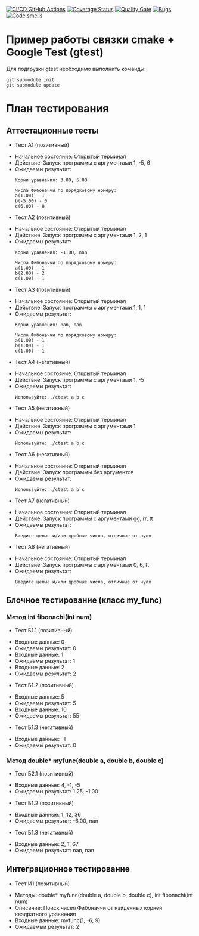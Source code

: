 [![CI/CD GitHub Actions](https://github.com/seekerk/ctest/actions/workflows/test-action.yml/badge.svg)](https://github.com/seekerk/ctest/actions/workflows/test-action.yml)
[![Coverage Status](https://coveralls.io/repos/seekerk/ctest/badge.svg?branch=main)](https://coveralls.io/github/seekerk/ctest?branch=main)
[![Quality Gate](https://sonarcloud.io/api/project_badges/measure?project=seekerk_ctest&metric=alert_status)](https://sonarcloud.io/dashboard?id=seekerk_ctest)
[![Bugs](https://sonarcloud.io/api/project_badges/measure?project=seekerk_ctest&metric=bugs)](https://sonarcloud.io/summary/new_code?id=seekerk_ctest)
[![Code smells](https://sonarcloud.io/api/project_badges/measure?project=seekerk_ctest&metric=code_smells)](https://sonarcloud.io/dashboard?id=seekerk_ctest)

# Пример работы связки cmake + Google Test (gtest)

Для подгрузки gtest необходимо выполнить команды:
```
git submodule init
git submodule update
```

# План тестирования

## Аттестационные тесты

* Тест А1 (позитивный)
+ Начальное состояние: Открытый терминал
+ Действие: Запуск программы с аргументами 1, -5, 6
+ Ожидаемы результат:
    ```
    Корни уравнения: 3.00, 5.00

    Числа Фибоначчи по порядковому номеру:
    a(1.00) - 1
    b(-5.00) - 0
    c(6.00) - 8
    ```

* Тест А2 (позитивный)
+ Начальное состояние: Открытый терминал
+ Действие: Запуск программы с аргументами 1, 2, 1
+ Ожидаемы результат:
    ```
    Корни уравнения: -1.00, nan

    Числа Фибоначчи по порядковому номеру:
    a(1.00) - 1
    b(2.00) - 2
    c(1.00) - 1
    ```

* Тест А3 (позитивный)
+ Начальное состояние: Открытый терминал
+ Действие: Запуск программы с аргументами 1, 1, 1
+ Ожидаемы результат:
    ```
    Корни уравнения: nan, nan

    Числа Фибоначчи по порядковому номеру:
    a(1.00) - 1
    b(1.00) - 1
    c(1.00) - 1
    ```

* Тест А4 (негативный)
+ Начальное состояние: Открытый терминал
+ Действие: Запуск программы с аргументами 1, -5
+ Ожидаемы результат:
    ```
    Используйте: ./ctest a b c
    ```

* Тест А5 (негативный)
+ Начальное состояние: Открытый терминал
+ Действие: Запуск программы с аргументами 1
+ Ожидаемы результат:
    ```
    Используйте: ./ctest a b c
    ```

* Тест А6 (негативный)
+ Начальное состояние: Открытый терминал
+ Действие: Запуск программы без аргументов 
+ Ожидаемы результат:
    ```
    Используйте: ./ctest a b c
    ```

* Тест А7 (негативный)
+ Начальное состояние: Открытый терминал
+ Действие: Запуск программы с аргументами gg, rr, tt
+ Ожидаемы результат:
    ```
    Введите целые и/или дробные числа, отличные от нуля
    ```

* Тест А8 (негативный)
+ Начальное состояние: Открытый терминал
+ Действие: Запуск программы с аргументами 0, 6, tt
+ Ожидаемы результат:
    ```
    Введите целые и/или дробные числа, отличные от нуля
    ```

## Блочное тестирование (класс my_func)

### Метод int fibonachi(int num)

* Тест Б1.1 (позитивный)
+ Входные данные: 0
+ Ожидаемы результат: 0
+ Входные данные: 1
+ Ожидаемы результат: 1
+ Входные данные: 2
+ Ожидаемы результат: 2

* Тест Б1.2 (позитивный)
+ Входные данные: 5
+ Ожидаемы результат: 5
+ Входные данные: 10
+ Ожидаемы результат: 55

* Тест Б1.3 (негативный)
+ Входные данные: -1
+ Ожидаемы результат: 0

### Метод double* myfunc(double a, double b, double c)

* Тест Б2.1 (позитивный)
+ Входные данные: 4, -1, -5
+ Ожидаемы результат: 1.25, -1.00

* Тест Б1.2 (позитивный)
+ Входные данные: 1, 12, 36
+ Ожидаемы результат: -6.00, nan

* Тест Б1.3 (негативный)
+ Входные данные: 2, 1, 67
+ Ожидаемы результат: nan, nan

## Интеграционное тестирование

* Тест И1 (позитивный)
+ Методы: double* myfunc(double a, double b, double c), int fibonachi(int num)
+ Описание: Поиск чисел Фибоначчи от найденных корней квадратного уравнения
+ Входные данные: myfunc(1, -6, 9)
+ Ожидаемый результат: 2
